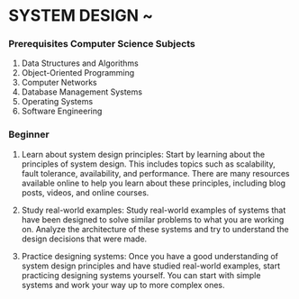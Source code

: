 # SYSTEM DESIGN ~ []()

### Prerequisites Computer Science Subjects
1. Data Structures and Algorithms
2. Object-Oriented Programming
3. Computer Networks
4. Database Management Systems
5. Operating Systems
6. Software Engineering

### Beginner 
1. Learn about system design principles: Start by learning about the principles of system design. This includes topics such as scalability, fault tolerance, availability, and performance. There are many resources available online to help you learn about these principles, including blog posts, videos, and online courses.

2. Study real-world examples: Study real-world examples of systems that have been designed to solve similar problems to what you are working on. Analyze the architecture of these systems and try to understand the design decisions that were made.

3. Practice designing systems: Once you have a good understanding of system design principles and have studied real-world examples, start practicing designing systems yourself. You can start with simple systems and work your way up to more complex ones.
